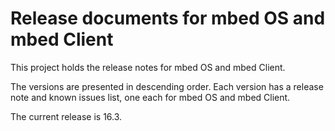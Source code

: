 # Release documents for mbed OS and mbed Client

This project holds the release notes for mbed OS and mbed Client.

The versions are presented in descending order. Each version has a release note and known issues list, one each for mbed OS and mbed Client. 

The current release is 16.3.
